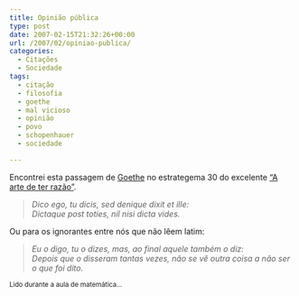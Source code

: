 ```yaml
---
title: Opinião pública
type: post
date: 2007-02-15T21:32:26+00:00
url: /2007/02/opiniao-publica/
categories:
  - Citações
  - Sociedade
tags:
  - citação
  - filosofia
  - goethe
  - mal vicioso
  - opinião
  - povo
  - schopenhauer
  - sociedade

---
```

Encontrei esta passagem de [Goethe][1] no estrategema 30 do excelente [“A arte de ter razão”][2].

> _Dico ego, tu dicis, sed denique dixit et ille:  
> Dictaque post toties, nil nisi dicta vides._

Ou para os ignorantes entre nós que não lêem latim:

> _Eu o digo, tu o dizes, mas, ao final aquele também o diz:  
> Depois que o disseram tantas vezes, não se vê outra coisa a não ser o que foi dito._

<small>Lido durante a aula de matemática…</small>

 [1]: http://pt.wikipedia.org/wiki/Goethe
 [2]: /2007/02/01/a-arte-de-ter-razao/

